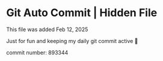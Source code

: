 # Git Auto Commit | Hidden File

This file was added Feb 12, 2025

Just for fun and keeping my daily git commit active 🤪

commit number: 893344
